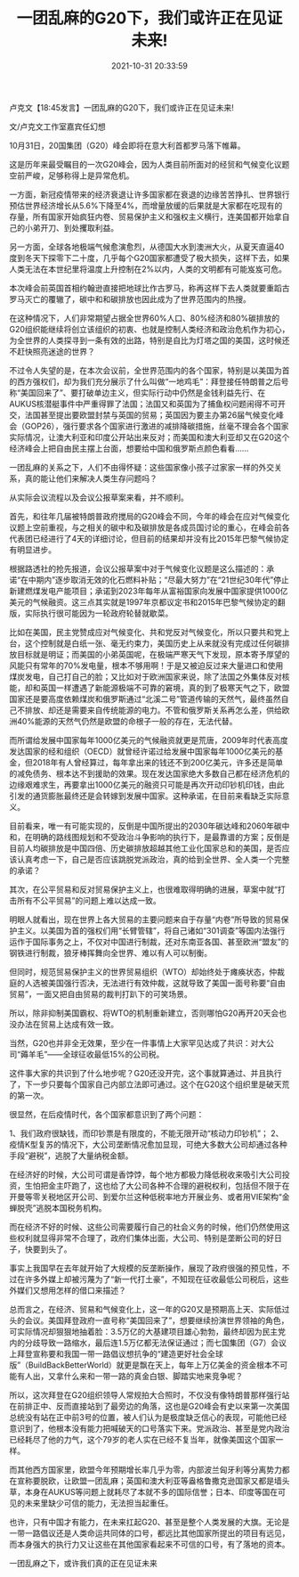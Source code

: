﻿---
layout: post
title:  "一团乱麻的G20下，我们或许正在见证未来!"
date:  2021-10-31 20:33:59
categories: update
---
卢克文【18:45发言】一团乱麻的G20下，我们或许正在见证未来!

文/卢克文工作室嘉宾任幻想

10月31日，20国集团（G20）峰会即将在意大利首都罗马落下帷幕。

这是历年来最受瞩目的一次G20峰会，因为人类目前所面对的经贸和气候变化议题空前严峻，足够称得上是异常危机。

一方面，新冠疫情带来的经济衰退让许多国家都在衰退的边缘苦苦挣扎、世界银行预估世界经济增长从5.6%下降至4%，而增量放缓的后果就是大家都在吃现有的存量，所有国家开始疯狂内卷、贸易保护主义和强权主义横行，连美国都开始拿自己的小弟开刀、到处攫取利益。

另一方面，全球各地极端气候愈演愈烈，从德国大水到澳洲大火，从夏天直逼40度到冬天下探零下二十度，几乎每个G20国家都遭受了极大损失，这样下去，如果人类无法在本世纪里将温度上升控制在2%以内，人类的文明都有可能岌岌可危。

本次峰会前英国首相约翰逊直接把地球比作古罗马，称再这样下去人类就要重蹈古罗马灭亡的覆辙了，碳中和和碳排放也因此成为了世界范围内的热搜。

在这种情况下，人们非常期望占据全世界60%人口、80%经济和80%碳排放的G20组织能继续将创立该组织的初衷、也就是控制人类经济和政治危机作为初心，为全世界的人类探寻到一条有效的出路，特别是自比为灯塔之国的美国，这时候还不赶快照亮迷途的世界？

不过令人失望的是，在本次会议前，全世界范围内的各个国家，特别是以美国为首的西方强权们，却为我们充分展示了什么叫做“一地鸡毛”：拜登接任特朗普之后号称“美国回来了”、要打破单边主义，但实际行动中仍然是金钱利益先行、在AUKUS核潜艇事件中严重得罪了法国；法国又和英国为了捕鱼权问题闹得不可开交，法国甚至提出要欧盟封禁与英国的贸易；英国因为要主办第26届气候变化峰会（GOP26），强行要求各个国家进行激进的减排降碳措施，丝毫不理会各个国家实际情况，让澳大利亚和印度公开站出来反对；而美国和澳大利亚却又在G20这个经济峰会上把自由民主摆上台面，想要给中国和俄罗斯点颜色看看……

一团乱麻的关系之下，人们不由得怀疑：这些国家像小孩子过家家一样的外交关系，真的能让他们来解决人类生存问题吗？

从实际会议流程以及会议公报草案来看，并不顺利。

首先，和往年几届被特朗普政府搅局的G20峰会不同，今年的峰会在应对气候变化议题上空前重视，与之相关的碳中和及碳排放是各成员国讨论的重心，在峰会前各代表团已经进行了4天的详细讨论，但目前的结果却并没有比2015年巴黎气候协定有明显进步。

根据路透社的抢先报道，会议公报草案中对于气候变化议题是这么描述的：承诺“在中期内”逐步取消无效的化石燃料补贴；“尽最大努力”在“21世纪30年代”停止新建燃煤发电产能项目；承诺到2023年每年从富裕国家向发展中国家提供1000亿美元的气候融资。这三点其实就是1997年京都议定书和2015年巴黎气候协定的翻版，实际执行很可能因为一轮政府轮替就歇菜。

比如在美国，民主党赞成应对气候变化、共和党反对气候变化，所以只要共和党上台，这个控制就是白纸一张、毫无约束力，美国历史上从来就没有完成过任何碳排放目标就是明证；而美国的小弟英国呢，在极端严寒天气下发现，原本寄予厚望的风能只有常年的70%发电量，根本不够用啊！于是又被迫反过来大量进口和使用煤炭发电，自己打自己的脸；又比如对于欧洲国家来说，除了法国之外集体反对核能，却和英国一样遭遇了新能源极端不可靠的窘境，真的到了极寒天气之下，欧盟国家还是要高度依赖煤炭和俄罗斯通过“北溪二号”管道传输的天然气，最终虽然自己不排放、却还是需要来自传统能源的电力。不管和俄罗斯关系再怎么差，供给欧洲40%能源的天然气仍然是欧盟的命根子一般的存在，无法代替。

而所谓给发展中国家每年1000亿美元的气候融资就更是荒唐，2009年时代表高度发达国家的经和组织（OECD）就曾经许诺过给发展中国家每年1000亿美元的基金，但2018年有人曾经算过，每年拿出来的钱还不到200亿美元，许多还是简单的减免债务、根本达不到援助的效果。现在发达国家绝大多数自己都在经济危机的边缘艰难求生，再要拿出1000亿美元的融资只可能是再次开动印钞机印钱，由此引发的通货膨胀最终还是会转嫁到发展中国家。这种承诺，在目前来看缺乏实际意义。

目前看来，唯一有可能实现的，反倒是中国所提出的2030年碳达峰和2060年碳中和，在明确的路线图规划和不受政治斗争影响的执行下，是最靠谱的方案；反倒是目前人均碳排放是中国四倍、历史碳排放超越其他工业化国家总和的美国，是否应该认真考虑一下，自己是否应该跳脱党派政治，真的给到全世界、全人类一个完整的承诺？

其次，在公平贸易和反对贸易保护主义上，也很难取得明确的进展，草案中就“打击所有不公平贸易”的问题上难以达成一致。

明眼人就看出，现在世界上各大贸易的主要问题来自于存量“内卷”所导致的贸易保护主义。以美国为首的强权们用“长臂管辖”，将自己诸如“301调查”等国内法强行运作于国际事务之上，不仅对中国进行制裁，还对东南亚各国、甚至欧洲“盟友”的钢铁进行制裁，狼牙棒挥舞向全世界、难以有人可以制衡。

但同时，规范贸易保护主义的世界贸易组织（WTO）却始终处于瘫痪状态，仲裁庭的人选被美国强行否决，无法进行有效仲裁，这就导致了美国一面号称要“自由贸易”，一面又把自由贸易的裁判打趴下的可笑场景。

所以，除非抑制美国霸权、将WTO的机制重新建立，否则哪怕G20再开20天会也没办法在贸易上达成有效一致。

当然，G20也并非全无效果，至少在一件事情上大家罕见达成了共识：对大公司“薅羊毛”——全球征收最低15%的公司税。

这件事大家的共识到了什么地步呢？G20还没开完，这个事就算通过、并且执行了，下一步只要每个国家自己内部立法即可通过。这个在G20这个组织里是破天荒的第一次。

很显然，在后疫情时代，各个国家都意识到了两个问题：

1、我们政府很缺钱，而印钞票是有限度的，不能无限开动“核动力印钞机”；
2、疫情K型复苏的情况下，大公司垄断情况愈加显现，可绝大多数大公司却通过各种手段“避税”，逃脱了大量纳税金额。

在经济好的时候，大公司可谓是香饽饽，每个地方都极力降低税收来吸引大公司投资，生怕把金主吓跑了，这也给了大公司各种不合理的避税权利，包括但不限于在开曼等零关税地区开公司、到爱尔兰这种低税率地方开展业务、或者用VIE架构“金蝉脱壳”逃脱本国税务机构。

而在经济不好的时候、这些公司需要履行自己的社会义务的时候，他们仍然使用这些权利就显得非常不合理了，政府们集体出面，大公司、特别是垄断公司的好日子，快要到头了。

事实上我国早在去年就开始了大规模的反垄断操作，展现了政府很强的预见性，不过在许多外媒上却被污蔑为了“新一代打土豪”，不知现在征收最低公司税后，这些外媒们又想用怎样的借口来描述？

总而言之，在经济、贸易和气候变化上，这一年的G20又是预期高上天、实际低过头的会议。美国拜登政府一直号称“美国回来了”，想要继续扮演世界领袖的角色，可实际情况却狠狠地抽着脸：3.5万亿的大基建项目雄心勃勃，最终却因为民主党内的分歧导致一路缩水，最后连1.5万亿都无法保证通过；而七国集团（G7）会议上拜登宣称要和我国一带一路倡议想抗争的“建造更好社会全球版”（BuildBackBetterWorld）就更是飘在天上，每年上万亿美金的资金根本不可能有人出，又拿什么来和一带一路的真金白银、脚踏实地来竞争呢？

所以，这次拜登在G20组织领导人常规拍大合照时，不仅没有像特朗普那样强行站在前排正中、反而直接站到了最旁边的角落，这也是G20峰会有史以来第一次美国总统没有站在正中前3号的位置，被人们认为是极度缺乏信心的表现，可能他已经意识到了，他根本没有能力把喊破天的口号落实下来。党派政治、甚至是党内政治已经耗尽了他的力气，这个79岁的老人实在已经不复当年，就像美国这个国家一样。

而其他西方国家里，欧盟今年预期增长率几乎为零，内部波兰匈牙利等分离势力都在宣称要脱欧，让欧盟一团乱麻；英国和澳大利亚等盎格鲁撒克逊国家又都是墙头草，本身在AUKUS等问题上就耗尽了本就不多的国际信誉；日本、印度等国在可见的未来里缺少可信的能力，无法担当起重任。

也许，只有中国才有能力，在未来扛起G20、甚至是整个人类发展的大旗。无论是一带一路倡议还是人类命运共同体的口号，都远比其他国家所提出的项目有远见，而本身强大的执行力又让这些在其他国家看起来不可信的口号，有了落地的资本。

一团乱麻之下，或许我们真的正在见证未来
